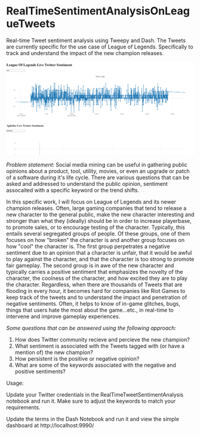 # RealTimeSentimentAnalysisOnLeagueTweets
Real-time Tweet sentiment analysis using Tweepy and Dash. The Tweets are currently specific for the use case of League of Legends. Specifically to track and understand the impact of the new champion releases.

![Sett and Aphelios Sentiment Analysis preview](https://github.com/shafcodes/RealTimeSentimentAnalysisOnLeagueTweets/blob/master/SettAndApheliosTweetSentiments.png?raw=true)


*Problem statement:* Social media mining can be useful in gathering public opinions about a product, tool, utility, movies, or even an upgrade or patch of a software during it's life cycle. There are various questions that can be asked and addressed to understand the public opinion, sentiment assocaited with a specific keyword or the trend shifts.

In this specific work, I will focus on League of Legends and its newer champion releases. Often, large gaming companies that tend to release a new character to the general public, make the new character interesting and stronger than what they (ideally) should be in order to increase playerbase, to promote sales, or to encourage testing of the character. Typically, this entails several segregated groups of people. Of these groups, one of them focuses on how "broken" the character is and another group focuses on how "cool" the character is. The first group perpetrates a negative sentiment due to an opinion that a character is unfair, that it would be awful to play against the character, and that the character is too strong to promote fair gameplay. The second group is in awe of the new character and typically carries a positive sentiment that emphasizes the novelty of the character, the coolness of the character, and how excited they are to play the character.
Regardless, when there are thousands of Tweets that are flooding in every hour, it becomes hard for companies like Riot Games to keep track of the tweets and to understand the impact and penetration of negative sentiments. Often, it helps to know of in-game glitches, bugs, things that users hate the most about the game...etc., in real-time to intervene and improve gameplay experiences.

*Some questions that can be answered using the following approach:*
1. How does Twitter community recieve and percieve the new champion? 
2. What sentiment is associated with the Tweets tagged with (or have a mention of) the new champion? 
3. How persistent is the positive or negative opinion? 
4. What are some of the keywords associated with the negative and positive sentiments?


Usage:

Update your Twitter credentials in the RealTimeTweetSentimentAnalysis notebook and run it. Make sure to adjust the keywords to match your requirements.

Update the terms in the Dash Notebook and run it and view the simple dashboard at http://localhost:9990/
